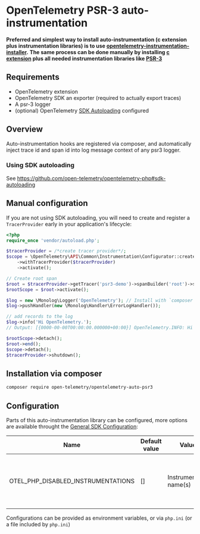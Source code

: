 # OpenTelemetry PSR-3 auto-instrumentation

**Preferred and simplest way to install auto-instrumentation (c extension plus instrumentation libraries) is to use [opentelemetry-instrumentation-installer](https://github.com/open-telemetry/opentelemetry-php-contrib/tree/main/src/AutoInstrumentationInstaller).**
**The same process can be done manually by installing [c extension](https://github.com/open-telemetry/opentelemetry-php-instrumentation#installation) plus all needed instrumentation libraries like [PSR-3](#installation-via-composer)**

## Requirements

- OpenTelemetry extension
- OpenTelemetry SDK an exporter (required to actually export traces)
- A psr-3 logger
- (optional) OpenTelemetry [SDK Autoloading](https://github.com/open-telemetry/opentelemetry-php/blob/main/examples/autoload_sdk.php) configured

## Overview

Auto-instrumentation hooks are registered via composer, and automatically inject trace id and span id into log message context of any psr3 logger.

### Using SDK autoloading

See https://github.com/open-telemetry/opentelemetry-php#sdk-autoloading

## Manual configuration

If you are not using SDK autoloading, you will need to create and register a `TracerProvider` early in your application's lifecycle:

```php
<?php
require_once 'vendor/autoload.php';

$tracerProvider = /*create tracer provider*/;
$scope = \OpenTelemetry\API\Common\Instrumentation\Configurator::create()
    ->withTracerProvider($tracerProvider)
    ->activate();

// Create root span
$root = $tracerProvider->getTracer('psr3-demo')->spanBuilder('root')->startSpan();
$rootScope = $root->activate();

$log = new \Monolog\Logger('OpenTelemetry'); // Install with `composer require monolog/monolog`
$log->pushHandler(new \Monolog\Handler\ErrorLogHandler());

// add records to the log
$log->info('Hi OpenTelemetry.');
// Output: [{0000-00-00T00:00:00.000000+00:00}] OpenTelemetry.INFO: Hi OpenTelemetry. {"traceId":"0d60f3595515bade972d58f40ed1d3ca","spanId":"7e267228e3de7d98"} []

$rootScope->detach();
$root->end();
$scope->detach();
$tracerProvider->shutdown();
```

## Installation via composer

```bash
composer require open-telemetry/opentelemetry-auto-psr3
```

## Configuration

Parts of this auto-instrumentation library can be configured, more options are available throught the
[General SDK Configuration](https://github.com/open-telemetry/opentelemetry-specification/blob/main/specification/sdk-environment-variables.md#general-sdk-configuration):

| Name                               | Default value | Values                  | Example | Description                                                                     |
| ---------------------------------- | ------------- | ----------------------- | ------- | ------------------------------------------------------------------------------- |
| OTEL_PHP_DISABLED_INSTRUMENTATIONS | []            | Instrumentation name(s) | psr3    | Disable one or more installed auto-instrumentations, names are comma seperated. |

Configurations can be provided as environment variables, or via `php.ini` (or a file included by `php.ini`)
